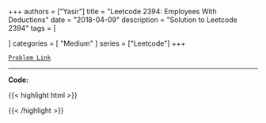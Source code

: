 
+++
authors = ["Yasir"]
title = "Leetcode 2394: Employees With Deductions"
date = "2018-04-09"
description = "Solution to Leetcode 2394"
tags = [
    
]
categories = [
    "Medium"
]
series = ["Leetcode"]
+++



[`Problem Link`](https://leetcode.com/problems/employees-with-deductions/description/)

---

**Code:**

{{< highlight html >}}

{{< /highlight >}}

